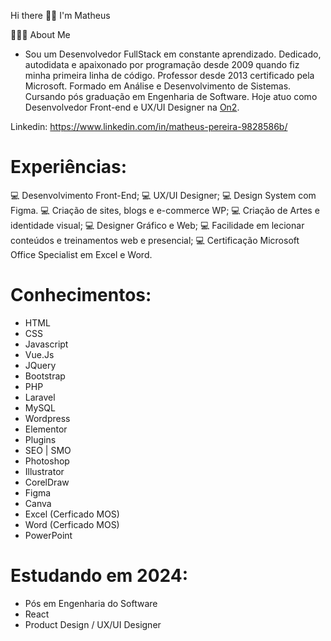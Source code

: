 Hi there 👋🏽 I'm Matheus

🧔🏽‍♂️ About Me

 - Sou um Desenvolvedor FullStack em constante aprendizado. Dedicado, autodidata e apaixonado por programação desde 2009 quando fiz minha primeira linha de código. Professor desde 2013 certificado pela Microsoft. Formado em Análise e Desenvolvimento de Sistemas. Cursando pós graduação em Engenharia de Software. Hoje atuo como Desenvolvedor Front-end e UX/UI Designer na [On2](https://github.com/on2-dev).

Linkedin: https://www.linkedin.com/in/matheus-pereira-9828586b/

# Experiências:
💻 Desenvolvimento Front-End;
💻 UX/UI Designer;
💻 Design System com Figma.
💻 Criação de sites, blogs e e-commerce WP; 
💻 Criação de Artes e identidade visual; 
💻 Designer Gráfico e Web; 
💻 Facilidade em lecionar conteúdos e treinamentos web e presencial; 
💻 Certificação Microsoft Office Specialist em Excel e Word. 

# Conhecimentos:
- HTML
- CSS
- Javascript
- Vue.Js
- JQuery
- Bootstrap
- PHP
- Laravel
- MySQL
- Wordpress
- Elementor
- Plugins
- SEO | SMO
- Photoshop
- Illustrator
- CorelDraw
- Figma
- Canva
- Excel (Cerficado MOS)
- Word (Cerficado MOS)
- PowerPoint

# Estudando em 2024:
- Pós em Engenharia do Software
- React
- Product Design / UX/UI Designer


